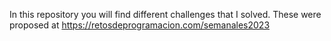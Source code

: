 In this repository you will find different challenges that I solved. 
These were proposed at https://retosdeprogramacion.com/semanales2023
